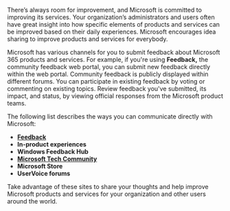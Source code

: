 There’s always room for improvement, and Microsoft is committed to improving its services. Your organization’s administrators and users often have great insight into how specific elements of products and services can be improved based on their daily experiences. Microsoft encourages idea sharing to improve products and services for everybody.

Microsoft has various channels for you to submit feedback about Microsoft 365 products and services. For example, if you're using **Feedback,** the community feedback web portal, you can submit new feedback directly within the web portal. Community feedback is publicly displayed within different forums. You can participate in existing feedback by voting or commenting on existing topics. Review feedback you've submitted, its impact, and status, by viewing official responses from the Microsoft product teams.

The following list describes the ways you can communicate directly with Microsoft:

 -  **[Feedback](https://feedbackportal.microsoft.com/feedback?azure-portal=true)**
 -  **In-product experiences**
 -  **Windows Feedback Hub**
 -  **[Microsoft Tech Community](https://techcommunity.microsoft.com/t5/user/ssoregistrationpage?azure-portal=true)**
 -  **Microsoft Store**
 -  **UserVoice forums**

Take advantage of these sites to share your thoughts and help improve Microsoft products and services for your organization and other users around the world.<br>

